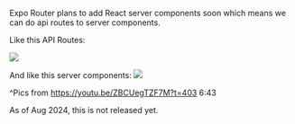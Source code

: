 
Expo Router plans to add React server components soon which means we can do api routes to server components.

Like this API Routes:

![](https://i.imgur.com/0KSFcv1.png)


And like this server components:
![](https://i.imgur.com/7nm7ygj.png)


^Pics from https://youtu.be/ZBCUegTZF7M?t=403 6:43


As of Aug 2024, this is not released yet.